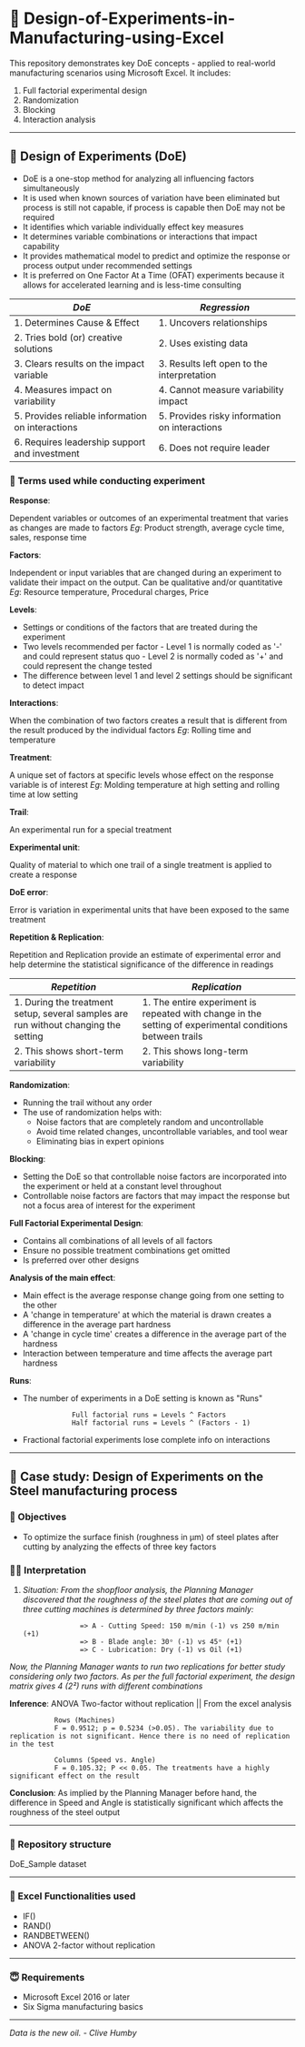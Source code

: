 # 👹 Design-of-Experiments-in-Manufacturing-using-Excel
This repository demonstrates key DoE concepts - applied to real-world manufacturing scenarios using Microsoft Excel. It includes:
1. Full factorial experimental design
2. Randomization
3. Blocking
4. Interaction analysis

---

## 🥱 Design of Experiments (DoE)
- DoE is a one-stop method for analyzing all influencing factors simultaneously
- It is used when known sources of variation have been eliminated but process is still not capable, if process is capable then DoE may not be required
- It identifies which variable individually effect key measures
- It determines variable combinations or interactions that impact capability
- It provides mathematical model to predict and optimize the response or process output under recommended settings
- It is preferred on One Factor At a Time (OFAT) experiments because it allows for accelerated learning and is less-time consulting

|*DoE* | *Regression*|
|--------|-------------|
| 1. Determines Cause & Effect | 1. Uncovers relationships |
| 2. Tries bold (or) creative solutions | 2. Uses existing data |
| 3. Clears results on the impact variable | 3. Results left open to the interpretation |
| 4. Measures impact on variability | 4. Cannot measure variability impact | 
| 5. Provides reliable information on interactions | 5. Provides risky information on interactions |
| 6. Requires leadership support and investment | 6. Does not require leader |

### 🤡 Terms used while conducting experiment
**Response**:

Dependent variables or outcomes of an experimental treatment that varies as changes are made to factors 
*Eg*: Product strength, average cycle time, sales, response time

**Factors**:

Independent or input variables that are changed during an experiment to validate their impact on the output. Can be qualitative and/or quantitative
*Eg*: Resource temperature, Procedural charges, Price

**Levels**:

- Settings or conditions of the factors that are treated during the experiment
- Two levels recommended per factor
      - Level 1 is normally coded as '-' and could represent status quo
      - Level 2 is normally coded as '+' and could represent the change tested
- The difference between level 1 and level 2 settings should be significant to detect impact

**Interactions**:

When the combination of two factors creates a result that is different from the result produced by the individual factors
*Eg*: Rolling time and temperature

**Treatment**:

A unique set of factors at specific levels whose effect on the response variable is of interest
*Eg*: Molding temperature at high setting and rolling time at low setting

**Trail**:

An experimental run for a special treatment

**Experimental unit**:

Quality of material to which one trail of a single treatment is applied to create a response

**DoE error**:

Error is variation in experimental units that have been exposed to the same treatment

**Repetition & Replication**:

Repetition and Replication provide an estimate of experimental error and help determine the statistical significance of the difference in readings

|*Repetition* | *Replication*|
|-------------|--------------|
|1. During the treatment setup, several samples are run without changing the setting|1. The entire experiment is repeated with change in the setting of experimental conditions between trails|
|2. This shows short-term variability|2. This shows long-term variability|

**Randomization**:

- Running the trail without any order
- The use of randomization helps with:
     - Noise factors that are completely random and uncontrollable
     - Avoid time related changes, uncontrollable variables, and tool wear
     - Eliminating bias in expert opinions

**Blocking**:

- Setting the DoE so that controllable noise factors are incorporated into the experiment or held at a constant level throughout
- Controllable noise factors are factors that may impact the response but not a focus area of interest for the experiment

**Full Factorial Experimental Design**:

- Contains all combinations of all levels of all factors
- Ensure no possible treatment combinations get omitted
- Is preferred over other designs

**Analysis of the main effect**:

- Main effect is the average response change going from one setting to the other
- A 'change in temperature' at which the material is drawn creates a difference in the average part hardness
- A 'change in cycle time' creates a difference in the average part of the hardness
- Interaction between temperature and time affects the average part hardness

**Runs**:

- The number of experiments in a DoE setting is known as "Runs" 

                  Full factorial runs = Levels ^ Factors
                  Half factorial runs = Levels ^ (Factors - 1)
  
- Fractional factorial experiments lose complete info on interactions

---

## 🥸 Case study: Design of Experiments on the Steel manufacturing process

### 🤩 Objectives
- To optimize the surface finish (roughness in μm) of steel plates after cutting by analyzing the effects of three key factors

### 😮‍💨 Interpretation

1. *Situation: From the shopfloor analysis, the Planning Manager discovered that the roughness of the steel plates that are coming out of three cutting machines is determined by three factors mainly:*

                     => A - Cutting Speed: 150 m/min (-1) vs 250 m/min (+1)
                     => B - Blade angle: 30ᵒ (-1) vs 45ᵒ (+1)
                     => C - Lubrication: Dry (-1) vs Oil (+1)

*Now, the Planning Manager wants to run two replications for better study considering only two factors. As per the full factorial experiment, the design matrix gives 4 (2²) runs with different combinations*

**Inference**: ANOVA Two-factor without replication || From the excel analysis

               Rows (Machines)
               F = 0.9512; p = 0.5234 (>0.05). The variability due to replication is not significant. Hence there is no need of replication in the test

               Columns (Speed vs. Angle)
               F = 0.105.32; P << 0.05. The treatments have a highly significant effect on the result

**Conclusion**: As implied by the Planning Manager before hand, the difference in Speed and Angle is statistically significant which affects the roughness of the steel output

---

### 🥲 Repository structure
DoE_Sample dataset

---

### 🥹 Excel Functionalities used
- IF()
- RAND()
- RANDBETWEEN()
- ANOVA 2-factor without replication

---

### 😇 Requirements
- Microsoft Excel 2016 or later
- Six Sigma manufacturing basics

---

*Data is the new oil. - Clive Humby*
